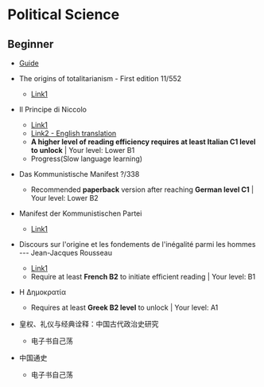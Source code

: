 # Political Science
## Beginner
- [Guide](https://www.goodreads.com/shelf/show/political-science)
- The origins of totalitarianism - First edition  11/552
  - [Link1](https://www.azioniparallele.it/images/materiali/Totalitarianism.pdf)
- Il Principe di Niccolo 
  - [Link1](https://skypescuola.files.wordpress.com/2015/05/machiavelli-il-principe.pdf)
  - [Link2 - English translation](https://www.planetebook.com/free-ebooks/the-prince.pdf)
  - **A higher level of reading efficiency requires at least Italian C1 level to unlock** | Your level: Lower B1
  - Progress(Slow language learning)
- Das Kommunistische Manifest ?/338
  - Recommended **paperback** version after reaching **German level C1** | Your level: Lower B2
- Manifest der Kommunistischen Partei
  - [Link1](https://www.rosalux.de/fileadmin/rls_uploads/pdfs/201-202Marxhausen.pdf)
- Discours sur l'origine et les fondements de l'inégalité parmi les hommes --- Jean-Jacques Rousseau
  - [Link1](https://philosophie.cegeptr.qc.ca/wp-content/documents/Discours-sur-lin%C3%A9galit%C3%A9-1754.pdf)
  - Require at least **French B2** to initiate efficient reading | Your level: B1 
- Η Δημοκρατία
  - Requires at least **Greek B2 level** to unlock | Your level: A1

- 皇权、礼仪与经典诠释：中国古代政治史研究
  - 电子书自己荡
- 中国通史
  - 电子书自己荡